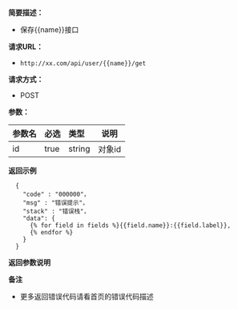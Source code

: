 
    
**简要描述：** 

- 保存{{name}}接口

**请求URL：** 
- ` http://xx.com/api/user/{{name}}/get `
  
**请求方式：**
- POST 

**参数：** 

|参数名|必选|类型|说明|
|:----    |:---|:----- |-----   |
| id |true  |string | 对象id |

 **返回示例**

``` 
  {
    "code" : "000000"，
    "msg" : "错误提示"，
    "stack" : "错误栈"，
    "data": {
      {% for field in fields %}{{field.name}}:{{field.label}},
      {% endfor %}
    }
  }
```

 **返回参数说明** 



 **备注** 

- 更多返回错误代码请看首页的错误代码描述


